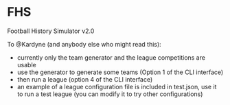 # FHS
Football History Simulator v2.0


To @Kardyne (and anybody else who might read this):
- currently only the team generator and the league competitions are usable
- use the generator to generate some teams (Option 1 of the CLI interface)
- then run a league (option 4 of the CLI interface)
- an example of a league configuration file is included in test.json, use it to run a test league
(you can modify it to try other configurations)